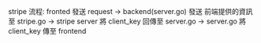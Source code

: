 stripe 流程:
fronted 發送 request ->
backend(server.go) 發送 前端提供的資訊至 stripe.go ->
stripe server 將 client_key 回傳至 server.go ->
server.go 將 client_key 傳至 frontend
